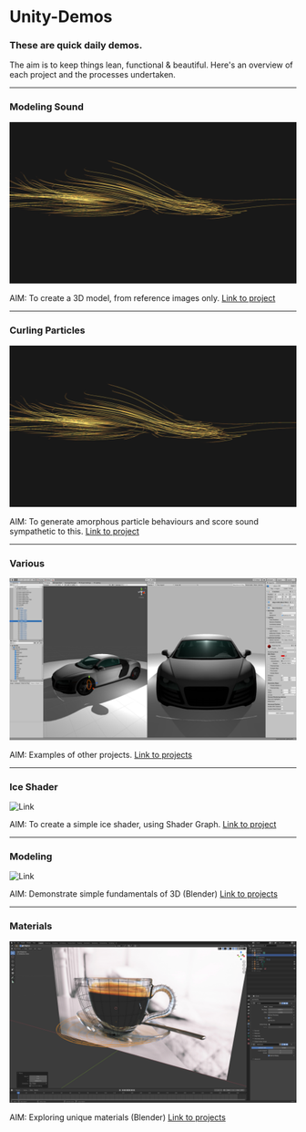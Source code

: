 # Unity-Demos

### These are quick daily demos. 
The aim is to keep things lean, functional & beautiful. Here's an overview of each project and the processes undertaken.

---

### Modeling Sound 

![Link](Particles_Curl_02/Screenshots/00_Screenshot_Par-Cur_2020-10-29.png)

AIM: To create a 3D model, from reference images only.  [Link to project](https://github.com/RichieWallett/Unity-Demos/tree/main/Adam-Audio)


---

### Curling Particles 

![Link](Particles_Curl_02/Screenshots/00_Screenshot_Par-Cur_2020-10-29.png)

AIM: To generate amorphous particle behaviours and score sound sympathetic to this. [Link to project](https://github.com/RichieWallett/Unity-Demos/tree/main/Particles_Curl_02)

---

### Various

![Link](https://github.com/RichieWallett/Unity-Demos/blob/main/Various/Screenshots/Unity_R8_Test_00.png)

AIM: Examples of other projects. [Link to projects](https://github.com/RichieWallett/Unity-Demos/tree/main/Various)

---

### Ice Shader

![Link](Ice_Shader_01/Recordings/image_001_0001.png)

AIM: To create a simple ice shader, using Shader Graph.
[Link to project](https://github.com/RichieWallett/Unity-Demos/tree/main/Ice_Shader_01)

---

### Modeling

![Link](https://github.com/RichieWallett/Unity-Demos/blob/main/Doughnut/Renders/Screenshots/06_Screenshot_Dou_2020-11-14.png)

AIM: Demonstrate simple fundamentals of 3D (Blender) [Link to projects](https://github.com/RichieWallett/Unity-Demos/tree/main/Doughnut)

---

### Materials

![Link](https://github.com/RichieWallett/Unity-Demos/blob/main/Coffeecup/Renders/Screenshots/04_Screenshot_Cup_2020-11-16.png)

AIM: Exploring unique materials (Blender) [Link to projects](https://github.com/RichieWallett/Unity-Demos/tree/main/Coffeecup)



